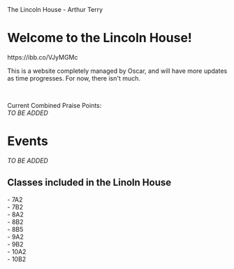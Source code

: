 <!DOCTYPE html>
<head>
    The Lincoln House - Arthur Terry 
         

</head>
<body>
    <h1 class="big"><b>Welcome to the Lincoln House!</b></h1>
   https://ibb.co/VJyMGMc 
    <p>This is a website completely managed by Oscar, and will have more updates as time progresses. For now, there isn't much.</p>
    <br>
    <p>Current Combined Praise Points:<br><em>TO BE ADDED</em></p>
    <h1>Events</h1>
    <p><em>TO BE ADDED</em></p>
    <h2><b>Classes included in the Linoln House</b></h2>
    <p>- 7A2<br>- 7B2<br>- 8A2<br>- 8B2<br>- 8B5<br>- 9A2<br>- 9B2<br>- 10A2<br>- 10B2<br></p>
</body>
</html>
